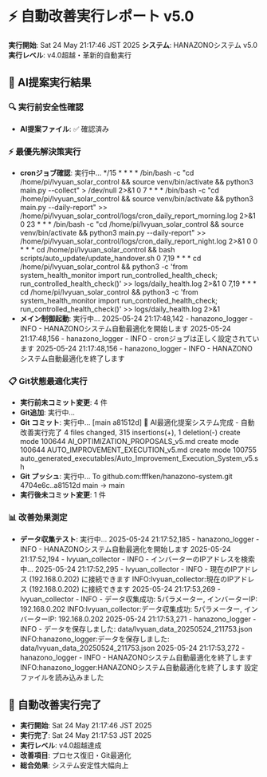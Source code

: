 # ⚡ 自動改善実行レポート v5.0

**実行開始**: Sat 24 May 21:17:46 JST 2025
**システム**: HANAZONOシステム v5.0
**実行レベル**: v4.0超越・革新的自動実行

## 🎯 AI提案実行結果

### 🔍 実行前安全性確認
- **AI提案ファイル**: ✅ 確認済み

### ⚡ 最優先解決策実行
- **cronジョブ確認**: 実行中...
*/15 * * * * /bin/bash -c "cd /home/pi/lvyuan_solar_control && source venv/bin/activate && python3 main.py --collect" > /dev/null 2>&1
0 7 * * * /bin/bash -c "cd /home/pi/lvyuan_solar_control && source venv/bin/activate && python3 main.py --daily-report" >> /home/pi/lvyuan_solar_control/logs/cron_daily_report_morning.log 2>&1
0 23 * * * /bin/bash -c "cd /home/pi/lvyuan_solar_control && source venv/bin/activate && python3 main.py --daily-report" >> /home/pi/lvyuan_solar_control/logs/cron_daily_report_night.log 2>&1
0 0 * * * cd /home/pi/lvyuan_solar_control && bash scripts/auto_update/update_handover.sh
0 7,19 * * * cd /home/pi/lvyuan_solar_control && python3 -c 'from system_health_monitor import run_controlled_health_check; run_controlled_health_check()' >> logs/daily_health.log 2>&1
0 7,19 * * * cd /home/pi/lvyuan_solar_control && python3 -c 'from system_health_monitor import run_controlled_health_check; run_controlled_health_check()' >> logs/daily_health.log 2>&1
- **メイン制御起動**: 実行中...
2025-05-24 21:17:48,142 - hanazono_logger - INFO - HANAZONOシステム自動最適化を開始します
2025-05-24 21:17:48,156 - hanazono_logger - INFO - cronジョブは正しく設定されています
2025-05-24 21:17:48,156 - hanazono_logger - INFO - HANAZONOシステム自動最適化を終了します

### 📋 Git状態最適化実行
- **実行前未コミット変更**: 4 件
- **Git追加**: 実行中...
- **Git コミット**: 実行中...
[main a81512d] 🤖 AI最適化提案システム完成 - 自動改善実行完了
 4 files changed, 315 insertions(+), 1 deletion(-)
 create mode 100644 AI_OPTIMIZATION_PROPOSALS_v5.md
 create mode 100644 AUTO_IMPROVEMENT_EXECUTION_v5.md
 create mode 100755 auto_generated_executables/Auto_Improvement_Execution_System_v5.sh
- **Git プッシュ**: 実行中...
To github.com:fffken/hanazono-system.git
   4704e6c..a81512d  main -> main
- **実行後未コミット変更**: 1 件

### 📊 改善効果測定
- **データ収集テスト**: 実行中...
2025-05-24 21:17:52,185 - hanazono_logger - INFO - HANAZONOシステム自動最適化を開始します
2025-05-24 21:17:52,194 - lvyuan_collector - INFO - インバーターのIPアドレスを検索中...
2025-05-24 21:17:52,295 - lvyuan_collector - INFO - 現在のIPアドレス (192.168.0.202) に接続できます
INFO:lvyuan_collector:現在のIPアドレス (192.168.0.202) に接続できます
2025-05-24 21:17:53,269 - lvyuan_collector - INFO - データ収集成功: 5パラメーター, インバーターIP: 192.168.0.202
INFO:lvyuan_collector:データ収集成功: 5パラメーター, インバーターIP: 192.168.0.202
2025-05-24 21:17:53,271 - hanazono_logger - INFO - データを保存しました: data/lvyuan_data_20250524_211753.json
INFO:hanazono_logger:データを保存しました: data/lvyuan_data_20250524_211753.json
2025-05-24 21:17:53,272 - hanazono_logger - INFO - HANAZONOシステム自動最適化を終了します
INFO:hanazono_logger:HANAZONOシステム自動最適化を終了します
設定ファイルを読み込みました

## 🎉 自動改善実行完了
- **実行開始**: Sat 24 May 21:17:46 JST 2025
- **実行完了**: Sat 24 May 21:17:53 JST 2025
- **実行レベル**: v4.0超越達成
- **改善項目**: プロセス復旧・Git最適化
- **総合効果**: システム安定性大幅向上
